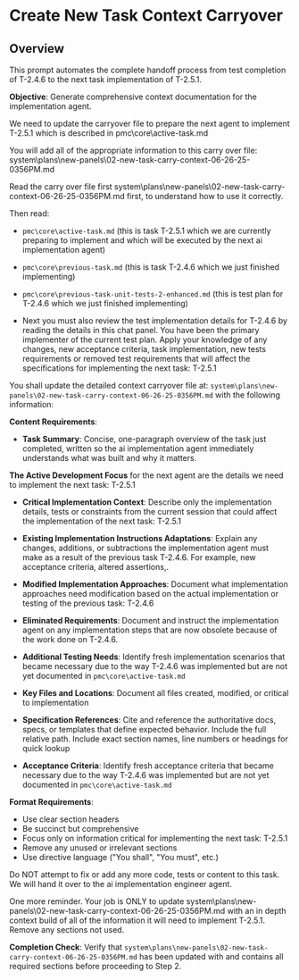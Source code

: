 # Create New Task Context Carryover

## Overview
This prompt automates the complete handoff process from test completion of T-2.4.6 to the next task implementation of T-2.5.1.

**Objective**: Generate comprehensive context documentation for the implementation agent.

We need to update the carryover file to prepare the next agent to implement T-2.5.1 which is described in pmc\core\active-task.md

You will add all of the appropriate information to this carry over file:
system\plans\new-panels\02-new-task-carry-context-06-26-25-0356PM.md

Read the carry over file first system\plans\new-panels\02-new-task-carry-context-06-26-25-0356PM.md first, to understand how to use it correctly.

Then read:
- `pmc\core\active-task.md` (this is task T-2.5.1 which we are currently preparing to implement and which will be executed by the next ai implementation agent)

- `pmc\core\previous-task.md` (this is task T-2.4.6 which we just finished implementing)

- `pmc\core\previous-task-unit-tests-2-enhanced.md` (this is test plan for T-2.4.6 which we just finished implementing)

- Next you must also review the test implementation details for T-2.4.6 by reading the details in this chat panel. You have been the primary implementer of the current test plan. Apply your knowledge of any changes, new acceptance criteria, task implementation, new tests requirements or removed test requirements that will affect the specifications for implementing the next task: T-2.5.1

You shall update the detailed context carryover file at: `system\plans\new-panels\02-new-task-carry-context-06-26-25-0356PM.md` with the following information:

**Content Requirements**:
- **Task Summary**: Concise, one-paragraph overview of the task just completed, written so the ai implementation agent immediately understands what was built and why it matters.

**The Active Development Focus** for the next agent are the details we need to implement the next task: T-2.5.1

- **Critical Implementation Context**: Describe only the implementation details, tests or constraints from the current session that could affect the implementation of the next task: T-2.5.1

- **Existing Implementation Instructions Adaptations**: Explain any changes, additions, or subtractions the implementation agent must make as a result of the previous task T-2.4.6. For example, new acceptance criteria, altered assertions,.

- **Modified Implementation Approaches**: Document what implementation approaches need modification based on the actual implementation or testing of the previous task: T-2.4.6

- **Eliminated Requirements**: Document and instruct the implementation agent on any implementation steps that are now obsolete because of the work done on T-2.4.6.

- **Additional Testing Needs**: Identify fresh implementation scenarios that became necessary due to the way T-2.4.6 was implemented but are not yet documented in `pmc\core\active-task.md`

- **Key Files and Locations**: Document all files created, modified, or critical to implementation
- **Specification References**: Cite and reference the authoritative docs, specs, or templates that define expected behavior. Include the full relative path. Include exact section names, line numbers or headings for quick lookup

- **Acceptance Criteria**: Identify fresh acceptance criteria that became necessary due to the way T-2.4.6 was implemented but are not yet documented in `pmc\core\active-task.md`

**Format Requirements**:
- Use clear section headers
- Be succinct but comprehensive
- Focus only on information critical for implementing the next task: T-2.5.1
- Remove any unused or irrelevant sections
- Use directive language ("You shall", "You must", etc.)

Do NOT attempt to fix or add any more code, tests or content to this task. We will hand it over to the ai implementation engineer agent.  

One more reminder. Your job is ONLY to update system\plans\new-panels\02-new-task-carry-context-06-26-25-0356PM.md with an in depth context build of all of the information it will need to implement T-2.5.1. Remove any sections not used.

**Completion Check**: Verify that `system\plans\new-panels\02-new-task-carry-context-06-26-25-0356PM.md` has been updated with and contains all required sections before proceeding to Step 2.